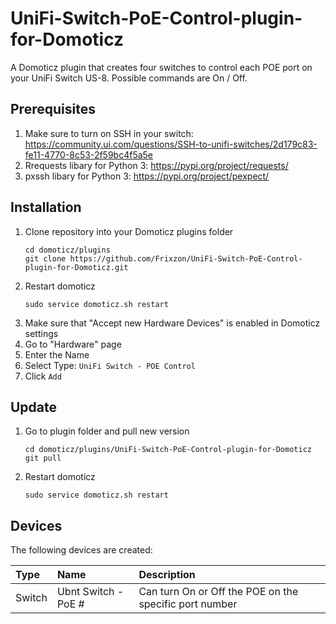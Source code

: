 # UniFi-Switch-PoE-Control-plugin-for-Domoticz
A Domoticz plugin that creates four switches to control each POE port on your UniFi Switch US-8. Possible commands are On / Off.

## Prerequisites
1. Make sure to turn on SSH in your switch: https://community.ui.com/questions/SSH-to-unifi-switches/2d179c83-fe11-4770-8c53-2f59bc4f5a5e
1. Rrequests libary for Python 3: https://pypi.org/project/requests/
1. pxssh libary for Python 3: https://pypi.org/project/pexpect/

## Installation
1. Clone repository into your Domoticz plugins folder
    ```
    cd domoticz/plugins
    git clone https://github.com/Frixzon/UniFi-Switch-PoE-Control-plugin-for-Domoticz.git
    ```
1. Restart domoticz
    ```
    sudo service domoticz.sh restart
    ```
1. Make sure that "Accept new Hardware Devices" is enabled in Domoticz settings
1. Go to "Hardware" page
1. Enter the Name
1. Select Type: `UniFi Switch - POE Control`
1. Click `Add`

## Update
1. Go to plugin folder and pull new version
    ```
    cd domoticz/plugins/UniFi-Switch-PoE-Control-plugin-for-Domoticz
    git pull
    ```
1. Restart domoticz
    ```
    sudo service domoticz.sh restart
    ```

## Devices
The following devices are created:

| Type                | Name                      | Description
| :---                | :---                      | :---
| Switch | Ubnt Switch - PoE #                     | Can turn On or Off the POE on the specific port number
